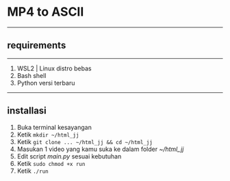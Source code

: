# MP4 to ASCII
___
## requirements
---
1. WSL2 | Linux distro bebas
2. Bash shell
3. Python versi terbaru
---
## installasi
1. Buka terminal kesayangan
2. Ketik `mkdir ~/html_jj`
3. Ketik `git clone ... ~/html_jj && cd ~/html_jj`
4. Masukan 1 video yang kamu suka ke dalam folder *~/html_jj*
5. Edit script *main.py* sesuai kebutuhan
6. Ketik `sudo chmod +x run`
7. Ketik `./run`

